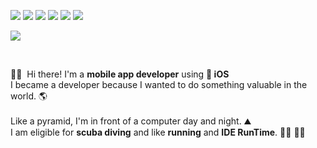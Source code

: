 <p> <a href="mailto:leo.algodev@gmail.com" target="_blank"><img src="https://img.shields.io/badge/leo.algodev@gmail.com-EA4335?style=flat-square&logo=Gmail&logoColor=white"/></a> <img src="https://img.shields.io/badge/Swift-FA7343?style=flat-square&logo=Swift&logoColor=white"/> <img src="https://img.shields.io/badge/ReactiveX-B7178C?style=flat-square&logo=ReactiveX&logoColor=white"/> <img src="https://img.shields.io/badge/Firebase-FFCA28?style=flat-square&logo=Firebase&logoColor=black"/> <img src="https://img.shields.io/badge/Realm-39477F?style=flat-square&logo=Realm&logoColor=white"/> <img src="https://img.shields.io/badge/Git-F05032?style=flat-square&logo=Git&logoColor=white"/> </p>

<p>
<img src="https://img.shields.io/badge/AdobeXD-#FF61F6?style=flat-square&logo=AdobeXD&logoColor=white"/>

</p> <br>


<p> 👋🏻&nbsp; Hi there! I'm a <b>mobile app developer</b> using <b>  iOS</b> <br/>
I became a developer because I wanted to do something valuable in the world. 🌎 <br/>
<br/> Like a pyramid, I'm in front of a computer day and night. ⛰ <br/> 
I am eligible for <b>scuba diving</b> and like <b>running</b> and <b>IDE RunTime</b>. 🏊‍♂️ 🏃‍♂️ <br/>



